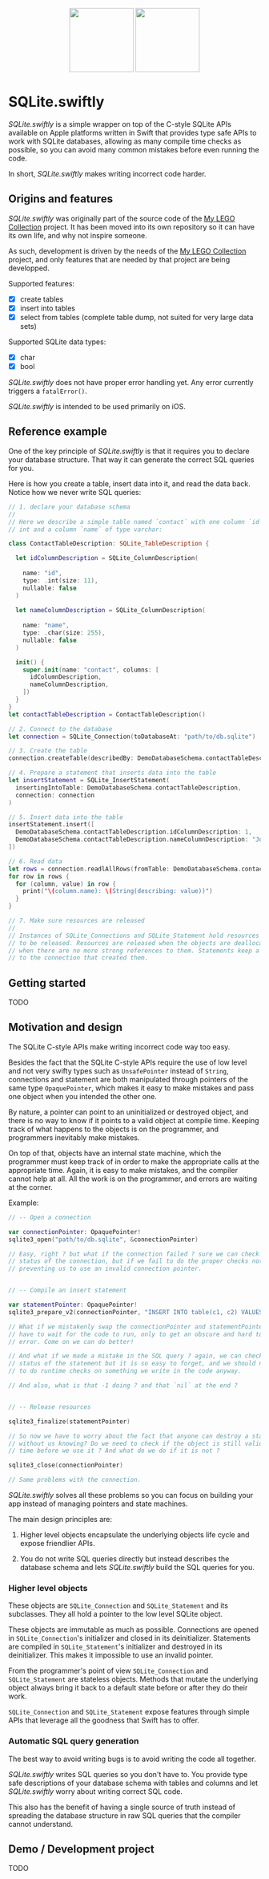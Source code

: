 
<p align="center">
  <img src="sqlite-logo.png" height=128>
  <img src="swift-logo.png" height=128>
</p>


#  SQLite.swiftly

*SQLite.swiftly* is a simple wrapper on top of the C-style SQLite APIs available
on Apple platforms written in Swift that provides type safe APIs to work with
SQLite databases, allowing as many compile time checks as possible, so you can
avoid many common mistakes before even running the code.

In short, *SQLite.swiftly*  makes writing incorrect code harder.


## Origins and features

*SQLite.swiftly* was originally part of the source code of the [My LEGO Collection](https://github.com/alexbinary/My-LEGO-Collection) project.
It has been moved into its own repository so it can have its own life, and why not inspire someone.

As such, development is driven by the needs of the [My LEGO Collection](https://github.com/alexbinary/My-LEGO-Collection) project,
and only features that are needed by that project are being developped.

Supported features:

- [x] create tables
- [x] insert into tables
- [x] select from tables (complete table dump, not suited for very large data sets)

Supported SQLite data types:

- [x] char
- [x] bool

*SQLite.swiftly* does not have proper error handling yet. Any error currently
triggers a `fatalError()`.

*SQLite.swiftly* is intended to be used primarily on iOS.


## Reference example

One of the key principle of *SQLite.swiftly* is that it requires you to declare
your database structure. That way it can generate the correct SQL queries for
you.

Here is how you create a table, insert data into it, and read the data back.
Notice how we never write SQL queries:

```swift
// 1. declare your database schema
//
// Here we describe a simple table named `contact` with one column `id` of type
// int and a column `name` of type varchar:

class ContactTableDescription: SQLite_TableDescription {

  let idColumnDescription = SQLite_ColumnDescription(
    
    name: "id",
    type: .int(size: 11),
    nullable: false
  )
  
  let nameColumnDescription = SQLite_ColumnDescription(
    
    name: "name",
    type: .char(size: 255),
    nullable: false
  )

  init() {
    super.init(name: "contact", columns: [       
      idColumnDescription,
      nameColumnDescription,
    ])
  }
}
let contactTableDescription = ContactTableDescription()

// 2. Connect to the database
let connection = SQLite_Connection(toDatabaseAt: "path/to/db.sqlite")

// 3. Create the table
connection.createTable(describedBy: DemoDatabaseSchema.contactTableDescription)

// 4. Prepare a statement that inserts data into the table
let insertStatement = SQLite_InsertStatement(
  insertingIntoTable: DemoDatabaseSchema.contactTableDescription,
  connection: connection
)

// 5. Insert data into the table
insertStatement.insert([
  DemoDatabaseSchema.contactTableDescription.idColumnDescription: 1,
  DemoDatabaseSchema.contactTableDescription.nameColumnDescription: "John",
])

// 6. Read data
let rows = connection.readlAllRows(fromTable: DemoDatabaseSchema.contactTableDescription)
for row in rows {
  for (column, value) in row {
    print("\(column.name): \(String(describing: value))")
  }
}

// 7. Make sure resources are released
//
// Instances of SQLite_Connections and SQLite_Statement hold resources that need 
// to be released. Resources are released when the objects are deallocated, i.e. 
// when there are no more strong references to them. Statements keep a reference 
// to the connection that created them.
```


## Getting started

TODO


## Motivation and design

The SQLite C-style APIs make writing incorrect code way too easy.

Besides the fact that the SQLite C-style APIs require the use of low level and
not very swifty types such as `UnsafePointer` instead of `String`, connections
and statement are both manipulated through pointers of the same type
`OpaquePointer`, which makes it easy to make mistakes and pass one object when
you intended the other one.

By nature, a pointer can point to an uninitialized or destroyed object, and
there is no way to know if it points to a valid object at compile time. Keeping
track of what happens to the objects is on the programmer, and programmers
inevitably make mistakes.

On top of that, objects have an internal state machine, which the programmer
must keep track of in order to make the appropriate calls at the appropriate
time. Again, it is easy to make mistakes, and the compiler cannot help at all.
All the work is on the programmer, and errors are waiting at the corner.

Example:

```swift
// -- Open a connection

var connectionPointer: OpaquePointer!
sqlite3_open("path/to/db.sqlite", &connectionPointer)

// Easy, right ? but what if the connection failed ? sure we can check the
// status of the connection, but if we fail to do the proper checks nothing is 
// preventing us to use an invalid connection pointer.


// -- Compile an insert statement

var statementPointer: OpaquePointer!
sqlite3_prepare_v2(connectionPointer, "INSERT INTO table(c1, c2) VALUES(1,2"), -1, &statementPointer, nil)

// What if we mistakenly swap the connectionPointer and statementPointer ? we
// have to wait for the code to run, only to get an obscure and hard to debug 
// error. Come on we can do better!

// And what if we made a mistake in the SQL query ? again, we can check the 
// status of the statement but it is so easy to forget, and we should not have
// to do runtime checks on something we write in the code anyway.

// And also, what is that -1 doing ? and that `nil` at the end ?


// -- Release resources

sqlite3_finalize(statementPointer)

// So now we have to worry about the fact that anyone can destroy a statement
// without us knowing? Do we need to check if the object is still valid every
// time before we use it ? And what do we do if it is not ?

sqlite3_close(connectionPointer)

// Same problems with the connection.
```

*SQLite.swiftly* solves all these problems so you can focus on building your app 
instead of managing pointers and state machines.

The main design principles are:

1. Higher level objects encapsulate the underlying objects life cycle and expose
friendlier APIs.

2. You do not write SQL queries directly but instead describes the database
schema and lets *SQLite.swiftly* build the SQL queries for you.


### Higher level objects

These objects are `SQLite_Connection` and `SQLite_Statement` and its subclasses.
They all hold a pointer to the low level SQLite object.

These objects are immutable as much as possible. Connections are opened in 
`SQLite_Connection`'s initializer and closed in its deinitializer. Statements
are compiled in `SQLite_Statement`'s initializer and destroyed in its
deinitializer. This makes it impossible to use an invalid pointer.

From the programmer's point of view `SQLite_Connection` and `SQLite_Statement`
are stateless objects. Methods that mutate the underlying object always bring it
back to a default state before or after they do their work.

`SQLite_Connection` and `SQLite_Statement` expose features through simple APIs
that leverage all the goodness that Swift has to offer.


### Automatic SQL query generation

The best way to avoid writing bugs is to avoid writing the code all together.

*SQLite.swiftly* writes SQL queries so you don't have to. You provide type safe
descriptions of your database schema with tables and columns and let
*SQLite.swiftly* worry about writing correct SQL code.

This also has the benefit of having a single source of truth instead of
spreading the database structure in raw SQL queries that the compiler cannot
understand.


## Demo / Development project

TODO




